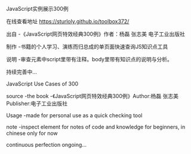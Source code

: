 JavaScript实例展示300例

在线查看地址 https://sturloly.github.io/toolbox372/

出自
-《JavaScript网页特效经典300例》作者：杨磊 张志美 电子工业出版社

制作
-书籍的个人学习、演练而归总成的单页面快速查询JS知识点工具

说明
-审查元素中script里带有注释。body里带有知识点的说明与分析。

持续完善中...

JavaScript Use Cases of 300

source
-the book -《JavaScript网页特效经典300例》Author:杨磊 张志美 Publisher:电子工业出版社

Usage
-made for personal use as a quick checking tool

note
-inspect element for notes of code and knowledge for beginners, in chinese only for now

continuous perfection ongoing...


